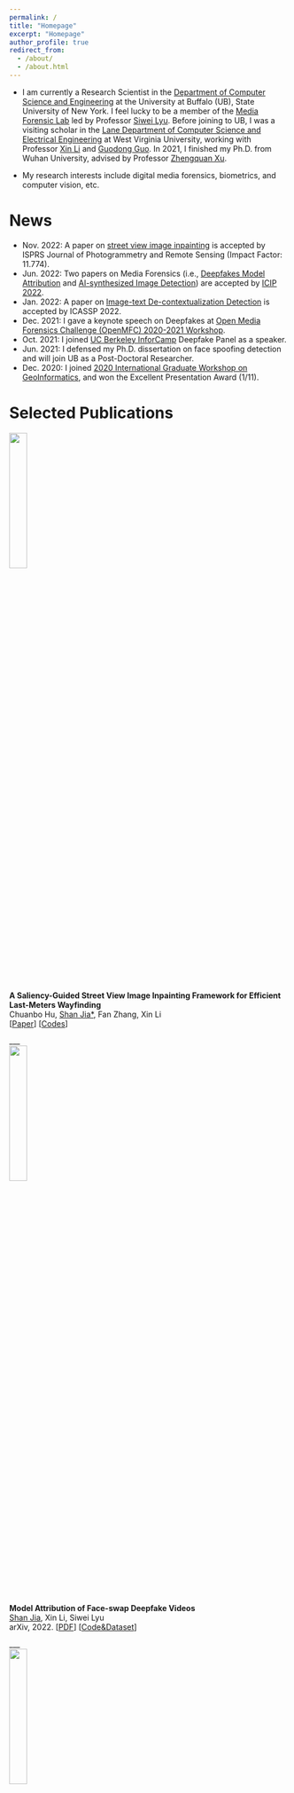 ```yaml
---
permalink: /
title: "Homepage"
excerpt: "Homepage"
author_profile: true
redirect_from: 
  - /about/
  - /about.html
---
```


* I am currently a Research Scientist in the [Department of Computer Science and Engineering](https://engineering.buffalo.edu/computer-science-engineering/about-us.html) at the University at Buffalo (UB), State University of New York. I feel lucky to be a member of the [Media Forensic Lab](https://ubmdfl.cse.buffalo.edu/) led by Professor [Siwei Lyu](https://cse.buffalo.edu/~siweilyu/index.html). Before joining to UB, I was a visiting scholar in the [Lane Department of Computer Science and Electrical Engineering](https://lcsee.statler.wvu.edu/) at West Virginia University, working with Professor [Xin Li](https://xinli.faculty.wvu.edu/) and [Guodong Guo](https://directory.statler.wvu.edu/faculty-staff-directory/guodong-guo). In 2021, I finished my Ph.D. from Wuhan University, advised by Professor [Zhengquan Xu](https://www.researchgate.net/profile/Zhengquan-Xu). 

* My research interests include digital media forensics, biometrics, and computer vision, etc.

News
======
* Nov. 2022: A paper on [street view image inpainting](https://www.sciencedirect.com/science/article/pii/S0924271622003021?dgcid=author) is accepted by ISPRS Journal of Photogrammetry and Remote Sensing (Impact Factor: 11.774).
* Jun. 2022: Two papers on Media Forensics (i.e., [Deepfakes Model Attribution](https://ieeexplore.ieee.org/document/9897972) and [AI-synthesized Image Detection](https://ieeexplore.ieee.org/document/9897820)) are accepted by [ICIP 2022](https://cmsworkshops.com/ICIP2022/view_session.php?SessionID=1074).
* Jan. 2022: A paper on [Image-text De-contextualization Detection](https://ieeexplore.ieee.org/document/9746193) is accepted by ICASSP 2022.
* Dec. 2021: I gave a keynote speech on Deepfakes at [Open Media Forensics Challenge (OpenMFC) 2020-2021 Workshop](https://mfc.nist.gov/workshop).
* Oct. 2021: I joined [UC Berkeley InforCamp](https://infocamp.ischool.berkeley.edu/) Deepfake Panel as a speaker.
* Jun. 2021: I defensed my Ph.D. dissertation on face spoofing detection and will join UB as a Post-Doctoral Researcher.
* Dec. 2020: I joined [2020 International Graduate Workshop on GeoInformatics](http://www.lmars.whu.edu.cn/Upload/1608014392.pdf), and won the Excellent Presentation Award (1/11).

Selected Publications
======
<div class="row">
  <div class="column left">
    <img align="left" width="25%" src="https://shanface33.github.io/images/SJ_SV.jpg?raw=true">  
  </div>
  <div class="column middle">&nbsp;</div>
  <div class="column right">
    <p>
      <strong>A Saliency-Guided Street View Image Inpainting Framework for Efficient Last-Meters Wayfinding</strong><br/>
      Chuanbo Hu, <u>Shan Jia*</u>, Fan Zhang, Xin Li<br/>
     [<a href="https://www.sciencedirect.com/science/article/pii/S0924271622003021?dgcid=author">Paper</a>] [<a href="https://github.com/cbhu523/saliency_last_way_finding">Codes</a>]
    </p>
  </div>
</div>
___

<div class="row">
  <div class="column left">
    <img align="left" width="25%" src="https://shanface33.github.io/images/SJ_DF.jpg?raw=true">  
  </div>
  <div class="column middle">&nbsp;</div>
  <div class="column right">
    <p>
      <strong>Model Attribution of Face-swap Deepfake Videos</strong><br/>
      <u>Shan Jia</u>, Xin Li, Siwei Lyu<br/>
      arXiv, 2022.
     [<a href="https://ieeexplore.ieee.org/document/9897972">PDF</a>]
      [<a href="https://github.com/shanface33/Deepfake_Model_Attribution">Code&Dataset</a>]
    </p>
  </div>
</div>
___

<div class="row">
  <div class="column left">
    <img align="left" width="25%" src="https://shanface33.github.io/images/SJ_DE.jpg?raw=true">  
  </div>
  <div class="column middle">&nbsp;</div>
  <div class="column right">
    <p>
      <strong>Text-Image De-Contextualization Detection Using Vision-Language Models</strong><br/>
      Mingzhen Huang, <u>Shan Jia</u>, Ming-Ching Chang, Siwei Lyu<br/>
      ICASSP, 2022. [<a href="https://www.albany.edu/faculty/mchang2/files/2022_05_ICASSP_De-Contextualization.pdf">PDF</a>]
    </p>
  </div>
</div>
___

<div class="row">
  <div class="column left">
    <img align="left" width="25%" src="https://shanface33.github.io/images/SJ_FBC.jpg?raw=true">  
  </div>
  <div class="column middle">&nbsp;</div>
  <div class="column right">
    <p>
      <strong>3D Face Anti-spoofing with Factorized Bilinear Coding</strong><br/>
      <u>Shan Jia</u>, Xin Li*, Chuanbo Hu, Guodong Guo, Zhengquan Xu<br/>
      IEEE Transactions on Circuits and Systems for Video Technology (TCSVT), 2020. [<a href="https://arxiv.org/pdf/2005.06514.pdf">PDF</a>]
    </p>
  </div>
</div>
___

<div class="row">
  <div class="column left">
    <img align="left" width="25%" src="https://shanface33.github.io/images/SJ_PR.jpg?raw=true">  
  </div>
  <div class="column middle">&nbsp;</div>
  <div class="column right">
    <p>
      <strong>A Survey on 3D Mask Presentation Attack Detection and Countermeasures</strong><br/>
      <u>Shan Jia</u>, Guodong Guo*, Zhengquan Xu<br/>
      Pattern Recognition, 2020. [<a href="https://par.nsf.gov/servlets/purl/10222085">PDF</a>]
    </p>
  </div>
</div>
___

<div class="row">
  <div class="column left">
    <img align="left" width="25%" src="https://shanface33.github.io/images/SJ_WF.jpg?raw=true">  
  </div>
  <div class="column middle">&nbsp;</div>
  <div class="column right">
    <p>
      <strong>A Database for Face Presentation Attack Using Wax Figure Faces</strong><br/>
      <u>Shan Jia</u>, Chuanbo Hu, Guodong Guo, Zhengquan Xu<br/>
      International Conference on Image Analysis and Processing (ICIAP), 2019.
     [<a href="https://arxiv.org/pdf/1906.11900.pdf?ref=https://githubhelp.com">PDF</a>]
      [<a href="https://github.com/shanface33/Wax_Figure_Face_DB">Dataset</a>]
    </p>
  </div>
</div>
___
<div align="center">
</div>

<div align="center">
<script type="text/javascript" id="clustrmaps" src="//cdn.clustrmaps.com/map_v2.js?cl=ffffff&w=250&t=tt&d=DWq0xRlaIghROAgH6Lr8tmD_XQEZ-bbDoLfqLus2cPc"></script>
</div>
